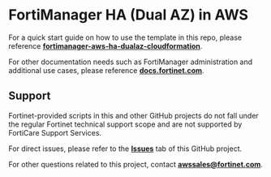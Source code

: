 # FortiManager HA (Dual AZ) in AWS

For a quick start guide on how to use the template in this repo, please reference [**fortimanager-aws-ha-dualaz-cloudformation**](https://fortinetcloudcse.github.io/fortimanager-aws-ha-dualaz-cloudformation/). 

For other documentation needs such as FortiManager administration and additional use cases, please reference [**docs.fortinet.com**](https://docs.fortinet.com/). 

## Support

Fortinet-provided scripts in this and other GitHub projects do not fall under the regular Fortinet technical support scope and are not supported by FortiCare Support Services.

For direct issues, please refer to the [**Issues**](https://github.com/FortinetCloudCSE/fortimanager-aws-ha-dualaz-cloudformation/issues) tab of this GitHub project.

For other questions related to this project, contact [**awssales@fortinet.com**](mailto:awssales@fortinet.com).
